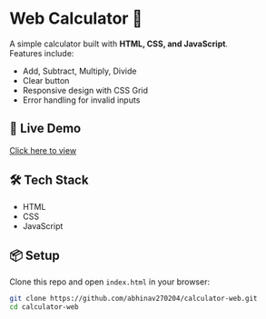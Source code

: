 # Web Calculator 🧮

A simple calculator built with **HTML, CSS, and JavaScript**.  
Features include:
- Add, Subtract, Multiply, Divide
- Clear button
- Responsive design with CSS Grid
- Error handling for invalid inputs

## 🚀 Live Demo
[Click here to view](https://abhinav270204.github.io/calculator-web/)

## 🛠️ Tech Stack
- HTML
- CSS
- JavaScript

## 📦 Setup
Clone this repo and open `index.html` in your browser:

```bash
git clone https://github.com/abhinav270204/calculator-web.git
cd calculator-web
